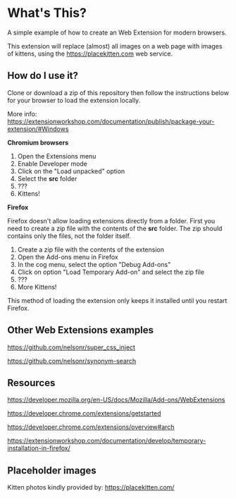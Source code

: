 # What's This?

A simple example of how to create an Web Extension for modern browsers.

This extension will replace (almost) all images on a web page with images of kittens, using the https://placekitten.com web service.

## How do I use it?

Clone or download a zip of this repository then follow the instructions below for your browser to load the extension locally.

More info: https://extensionworkshop.com/documentation/publish/package-your-extension/#Windows

**Chromium browsers**

1. Open the Extensions menu
2. Enable Developer mode
3. Click on the "Load unpacked" option
4. Select the **src** folder
5. ???
6. Kittens!

**Firefox**

Firefox doesn't allow loading extensions directly from a folder. First you need to create a zip file with the contents of the **src** folder. The zip should contains only the files, not the folder itself.

1. Create a zip file with the contents of the extension
2. Open the Add-ons menu in Firefox
3. In the cog menu, select the option "Debug Add-ons"
4. Click on option "Load Temporary Add-on" and select the zip file
5. ???
6. More Kittens!

This method of loading the extension only keeps it installed until you restart Firefox.

## Other Web Extensions examples

https://github.com/nelsonr/super_css_inject

https://github.com/nelsonr/synonym-search

## Resources

https://developer.mozilla.org/en-US/docs/Mozilla/Add-ons/WebExtensions

https://developer.chrome.com/extensions/getstarted

https://developer.chrome.com/extensions/overview#arch

https://extensionworkshop.com/documentation/develop/temporary-installation-in-firefox/

## Placeholder images

Kitten photos kindly provided by: https://placekitten.com/